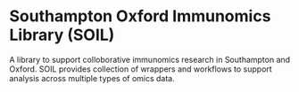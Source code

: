 # Southampton Oxford Immunomics Library (SOIL)
A library to support colloborative immunomics research in Southampton and Oxford.
SOIL provides collection of wrappers and workflows to support analysis across multiple types of omics data. 
